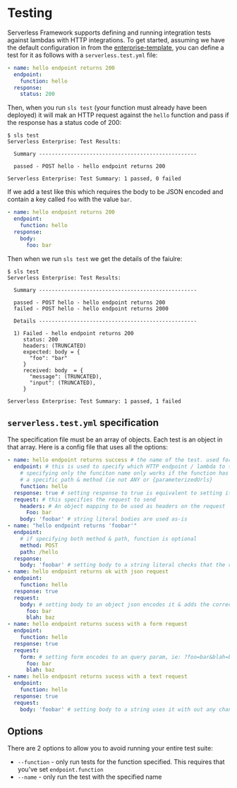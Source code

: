 # Testing
Serverless Framework supports defining and running integration tests against lambdas
with HTTP integrations. To get started, assuming we have the default configuration in from the
[enterprise-template](https://github.com/serverless/enterprise-template), you can define a test for
it as follows with a  `serverless.test.yml` file:

```yml
- name: hello endpoint returns 200
  endpoint:
    function: hello
  response:
    status: 200
```

Then, when you run `sls test` (your function must already have been deployed) it will mak an HTTP
request against the `hello` function and pass if the response has a status code of 200:

```
$ sls test
Serverless Enterprise: Test Results:

  Summary --------------------------------------------------
  
  passed - POST hello - hello endpoint returns 200
  
Serverless Enterprise: Test Summary: 1 passed, 0 failed
```

If we add a test like this which requires the body to be JSON encoded and contain a key called
`foo` with the value `bar`.


```yml
- name: hello endpoint returns 200
  endpoint:
    function: hello
  response:
    body:
      foo: bar
```

Then when we run `sls test` we get the details of the faiulre:

```
$ sls test
Serverless Enterprise: Test Results:

  Summary --------------------------------------------------
  
  passed - POST hello - hello endpoint returns 200
  failed - POST hello - hello endpoint returns 2000
  
  Details --------------------------------------------------
  
  1) Failed - hello endpoint returns 200
     status: 200
     headers: (TRUNCATED)
     expected: body = {
       "foo": "bar"
     }
     received: body  = {
       "message": (TRUNCATED),
       "input": (TRUNCATED),
     }
  
Serverless Enterprise: Test Summary: 1 passed, 1 failed
```

## `serverless.test.yml` specification
The specification file must be an array of objects. Each test is an object in that array.
Here is a config file that uses all the options:
```yaml
- name: hello endpoint returns success # the name of the test. used for running a specific test & in CLI output
  endpoint: # this is used to specify which HTTP endpoint / lambda to test against
    # specifying only the funciton name only works if the function has only one HTTP endpoint and
    # a specific path & method (ie not ANY or {parameterizedUrls}
    function: hello
  response: true # setting response to true is equivalent to setting it to {status: 200}
  request: # this specifies the request to send
    headers: # An object mapping to be used as headers on the request
      Foo: bar
    body: 'foobar' # string literal bodies are used as-is
- name: "hello endpoint returns 'foobar'"
  endpoint:
    # if specifying both method & path, function is optional
    method: POST
    path: /hello
  response:
    body: 'foobar' # setting body to a string literal checks that the response text matches it exactly
- name: hello endpoint returns ok with json request
  endpoint:
    function: hello
  response: true
  request:
    body: # setting body to an object json encodes it & adds the correct content-type header
      foo: bar
      blah: baz
- name: hello endpoint returns sucess with a form request
  endpoint:
    function: hello
  response: true
  request:
    form: # setting form encodes to an query param, ie: ?foo=bar&blah=baz
      foo: bar
      blah: baz
- name: hello endpoint returns sucess with a text request
  endpoint:
    function: hello
  response: true
  request:
    body: 'foobar' # setting body to a string uses it with out any changes
```

## Options
There are 2 options to allow you to avoid running your entire test suite:
  - `--function` - only run tests for the function specified. This requires that you've set `endpoint.function`
  - `--name` - only run the test with the specified name
